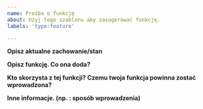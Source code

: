 ```yaml
---
name: Prośba o funkcję
about: Użyj tego szablonu aby zasugerować funkcję.
labels: 'type:feature'

---
```


**Opisz aktualne zachowanie/stan**

**Opisz funkcję. Co ona doda?**

**Kto skorzysta z tej funkcji? Czemu twoja funkcja powinna zostać wprowadzona?**

**Inne informacje. (np. : sposób wprowadzenia)**
